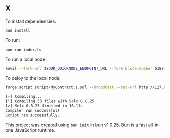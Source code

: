 # x

To install dependencies:

```bash
bun install
```

To run:

```bash
bun run index.ts
```

To run a local node:

```bash
anvil --fork-url $YOUR_QUICKNODE_ENDPOINT_URL --fork-block-number 6182499
```

To deloy to the local node:

```bash
forge script script/MyContract.s.sol --broadcast --rpc-url http://127.0.0.1:8545

[⠒] Compiling...
[⠃] Compiling 53 files with Solc 0.8.25
[⠔] Solc 0.8.25 finished in 16.11s
Compiler run successful!
Script ran successfully.
```

This project was created using `bun init` in bun v1.0.25. [Bun](https://bun.sh) is a fast all-in-one JavaScript runtime.
